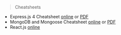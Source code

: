 > Cheatsheets

* Express.js 4 Cheatsheet [online](https://github.com/azat-co/cheatsheets/tree/master/express4) or [PDF](https://gum.co/NQiQ/git-874E6FB4)
* MongoDB and Mongoose Cheatsheet [online](https://github.com/azat-co/cheatsheets/tree/master/mongodb-mongoose) or [PDF](https://gum.co/mongodb/git-874e6fb4)
* React.js [online](https://github.com/azat-co/cheatsheets/tree/master/react)
